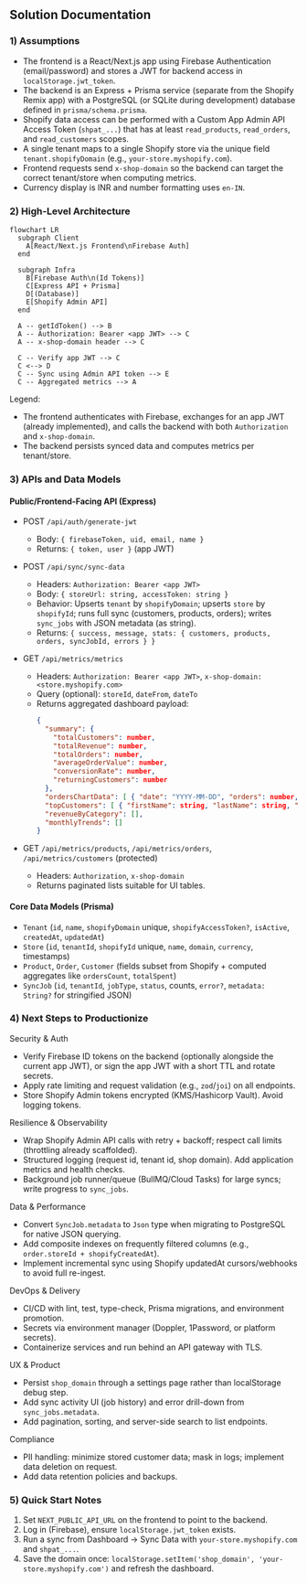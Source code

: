## Solution Documentation

### 1) Assumptions

- The frontend is a React/Next.js app using Firebase Authentication (email/password) and stores a JWT for backend access in `localStorage.jwt_token`.
- The backend is an Express + Prisma service (separate from the Shopify Remix app) with a PostgreSQL (or SQLite during development) database defined in `prisma/schema.prisma`.
- Shopify data access can be performed with a Custom App Admin API Access Token (`shpat_...`) that has at least `read_products`, `read_orders`, and `read_customers` scopes.
- A single tenant maps to a single Shopify store via the unique field `tenant.shopifyDomain` (e.g., `your-store.myshopify.com`).
- Frontend requests send `x-shop-domain` so the backend can target the correct tenant/store when computing metrics.
- Currency display is INR and number formatting uses `en-IN`.


### 2) High‑Level Architecture

```mermaid
flowchart LR
  subgraph Client
    A[React/Next.js Frontend\nFirebase Auth]
  end

  subgraph Infra
    B[Firebase Auth\n(Id Tokens)]
    C[Express API + Prisma]
    D[(Database)]
    E[Shopify Admin API]
  end

  A -- getIdToken() --> B
  A -- Authorization: Bearer <app JWT> --> C
  A -- x-shop-domain header --> C

  C -- Verify app JWT --> C
  C <--> D
  C -- Sync using Admin API token --> E
  C -- Aggregated metrics --> A
```

Legend:
- The frontend authenticates with Firebase, exchanges for an app JWT (already implemented), and calls the backend with both `Authorization` and `x-shop-domain`.
- The backend persists synced data and computes metrics per tenant/store.


### 3) APIs and Data Models

#### Public/Frontend‑Facing API (Express)

- POST `/api/auth/generate-jwt`
  - Body: `{ firebaseToken, uid, email, name }`
  - Returns: `{ token, user }` (app JWT)

- POST `/api/sync/sync-data`
  - Headers: `Authorization: Bearer <app JWT>`
  - Body: `{ storeUrl: string, accessToken: string }`
  - Behavior: Upserts `tenant` by `shopifyDomain`; upserts `store` by `shopifyId`; runs full sync (customers, products, orders); writes `sync_jobs` with JSON metadata (as string).
  - Returns: `{ success, message, stats: { customers, products, orders, syncJobId, errors } }`

- GET `/api/metrics/metrics`
  - Headers: `Authorization: Bearer <app JWT>`, `x-shop-domain: <store.myshopify.com>`
  - Query (optional): `storeId`, `dateFrom`, `dateTo`
  - Returns aggregated dashboard payload:
    ```json
    {
      "summary": {
        "totalCustomers": number,
        "totalRevenue": number,
        "totalOrders": number,
        "averageOrderValue": number,
        "conversionRate": number,
        "returningCustomers": number
      },
      "ordersChartData": [ { "date": "YYYY-MM-DD", "orders": number, "revenue": number } ],
      "topCustomers": [ { "firstName": string, "lastName": string, "ordersCount": number, "totalSpent": number } ],
      "revenueByCategory": [],
      "monthlyTrends": []
    }
    ```

- GET `/api/metrics/products`, `/api/metrics/orders`, `/api/metrics/customers` (protected)
  - Headers: `Authorization`, `x-shop-domain`
  - Returns paginated lists suitable for UI tables.

#### Core Data Models (Prisma)

- `Tenant` (`id`, `name`, `shopifyDomain` unique, `shopifyAccessToken?`, `isActive`, `createdAt`, `updatedAt`)
- `Store` (`id`, `tenantId`, `shopifyId` unique, `name`, `domain`, `currency`, timestamps)
- `Product`, `Order`, `Customer` (fields subset from Shopify + computed aggregates like `ordersCount`, `totalSpent`)
- `SyncJob` (`id`, `tenantId`, `jobType`, `status`, counts, `error?`, `metadata: String?` for stringified JSON)


### 4) Next Steps to Productionize

Security & Auth
- Verify Firebase ID tokens on the backend (optionally alongside the current app JWT), or sign the app JWT with a short TTL and rotate secrets.
- Apply rate limiting and request validation (e.g., `zod`/`joi`) on all endpoints.
- Store Shopify Admin tokens encrypted (KMS/Hashicorp Vault). Avoid logging tokens.

Resilience & Observability
- Wrap Shopify Admin API calls with retry + backoff; respect call limits (throttling already scaffolded).
- Structured logging (request id, tenant id, shop domain). Add application metrics and health checks.
- Background job runner/queue (BullMQ/Cloud Tasks) for large syncs; write progress to `sync_jobs`.

Data & Performance
- Convert `SyncJob.metadata` to `Json` type when migrating to PostgreSQL for native JSON querying.
- Add composite indexes on frequently filtered columns (e.g., `order.storeId + shopifyCreatedAt`).
- Implement incremental sync using Shopify updatedAt cursors/webhooks to avoid full re-ingest.

DevOps & Delivery
- CI/CD with lint, test, type-check, Prisma migrations, and environment promotion.
- Secrets via environment manager (Doppler, 1Password, or platform secrets).
- Containerize services and run behind an API gateway with TLS.

UX & Product
- Persist `shop_domain` through a settings page rather than localStorage debug step.
- Add sync activity UI (job history) and error drill-down from `sync_jobs.metadata`.
- Add pagination, sorting, and server-side search to list endpoints.

Compliance
- PII handling: minimize stored customer data; mask in logs; implement data deletion on request.
- Add data retention policies and backups.


### 5) Quick Start Notes

1. Set `NEXT_PUBLIC_API_URL` on the frontend to point to the backend.
2. Log in (Firebase), ensure `localStorage.jwt_token` exists.
3. Run a sync from Dashboard → Sync Data with `your-store.myshopify.com` and `shpat_...`.
4. Save the domain once: `localStorage.setItem('shop_domain', 'your-store.myshopify.com')` and refresh the dashboard.


